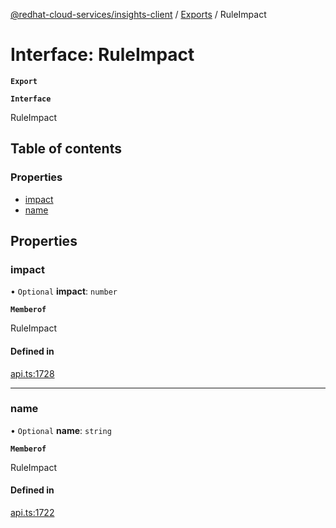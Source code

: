 [@redhat-cloud-services/insights-client](../README.md) / [Exports](../modules.md) / RuleImpact

# Interface: RuleImpact

**`Export`**

**`Interface`**

RuleImpact

## Table of contents

### Properties

- [impact](RuleImpact.md#impact)
- [name](RuleImpact.md#name)

## Properties

### impact

• `Optional` **impact**: `number`

**`Memberof`**

RuleImpact

#### Defined in

[api.ts:1728](https://github.com/RedHatInsights/javascript-clients/blob/master/packages/insights/api.ts#L1728)

___

### name

• `Optional` **name**: `string`

**`Memberof`**

RuleImpact

#### Defined in

[api.ts:1722](https://github.com/RedHatInsights/javascript-clients/blob/master/packages/insights/api.ts#L1722)
